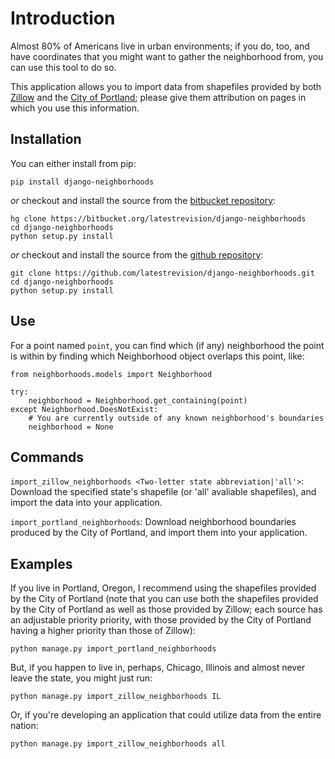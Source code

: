 Introduction
============

Almost 80% of Americans live in urban environments; if you do, too, and have coordinates that you might want to gather the neighborhood from, you can use this tool to do so.

This application allows you to import data from shapefiles provided by both [Zillow](http://www.zillow.com/howto/api/neighborhood-boundaries.htm) and the [City of Portland](http://www.civicapps.org/datasets/neighborhood-associations); please give them attribution on pages in which you use this information.

Installation
------------

You can either install from pip:

    pip install django-neighborhoods

*or* checkout and install the source from the [bitbucket repository](https://bitbucket.org/latestrevision/django-neighborhoods):

    hg clone https://bitbucket.org/latestrevision/django-neighborhoods
    cd django-neighborhoods
    python setup.py install

*or* checkout and install the source from the [github repository](https://github.com/latestrevision/django-neighborhoods):

    git clone https://github.com/latestrevision/django-neighborhoods.git
    cd django-neighborhoods
    python setup.py install

Use
---

For a point named `point`, you can find which (if any) neighborhood the point is within by finding which Neighborhood object overlaps this point, like:

    from neighborhoods.models import Neighborhood

    try:
        neighborhood = Neighborhood.get_containing(point)
    except Neighborhood.DoesNotExist:
        # You are currently outside of any known neighborhood's boundaries
        neighborhood = None

Commands
--------

`import_zillow_neighborhoods <Two-letter state abbreviation|'all'>`: Download the specified state's shapefile (or 'all' avaliable shapefiles), and import the data into your application.

`import_portland_neighborhoods`: Download neighborhood boundaries produced by the City of Portland, and import them into your application.

Examples
--------

If you live in Portland, Oregon, I recommend using the shapefiles provided by the City of Portland (note that you can use both the shapefiles provided by the City of Portland as well as those provided by Zillow; each source has an adjustable priority priority, with those provided by the City of Portland having a higher priority than those of Zillow):

    python manage.py import_portland_neighborhoods

But, if you happen to live in, perhaps, Chicago, Illinois and almost never leave the state, you might just run:

    python manage.py import_zillow_neighborhoods IL

Or, if you're developing an application that could utilize data from the entire nation:

    python manage.py import_zillow_neighborhoods all
